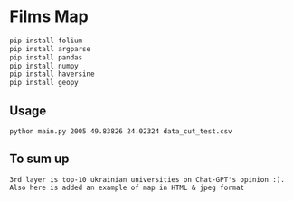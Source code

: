 # Films Map

```bash
pip install folium
pip install argparse
pip install pandas
pip install numpy
pip install haversine
pip install geopy
```

## Usage
```
python main.py 2005 49.83826 24.02324 data_cut_test.csv
```

## To sum up
```
3rd layer is top-10 ukrainian universities on Chat-GPT's opinion :).
Also here is added an example of map in HTML & jpeg format
```